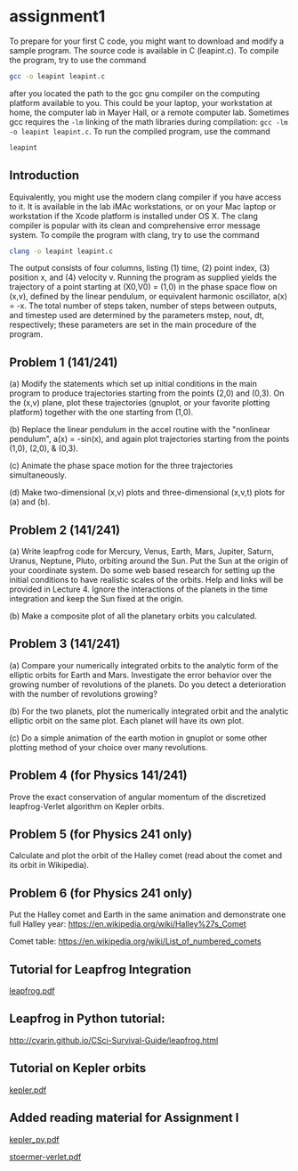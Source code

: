 # assignment1

To prepare for your first C code, you might want to download and modify a sample program. The source code is available in C (leapint.c). To compile the program, try to use the command

```bash
gcc -o leapint leapint.c
```

after you located the path to the gcc gnu compiler on the computing platform available to you. This could be your laptop, your workstation at home, the computer lab in Mayer Hall, or a remote computer lab. Sometimes gcc requires the `-lm` linking of the math libraries during compilation: `gcc -lm -o leapint leapint.c`. To run the compiled program, use the command

```bash
leapint
```
## Introduction
Equivalently, you might use the modern clang compiler if you have access to it. It is available in the lab iMAc workstations, or on your Mac laptop or workstation if the Xcode platform is installed under OS X. The clang compiler is popular with its clean and comprehensive error message system. To compile the program with clang, try to use the command

```bash
clang -o leapint leapint.c
```

The output consists of four columns, listing (1) time, (2) point index, (3) position x, and (4) velocity v. Running the program as supplied yields the trajectory of a point starting at (X0,V0) = (1,0) in the phase space flow on (x,v), defined by the linear pendulum, or equivalent harmonic oscillator, a(x) = -x. The total number of steps taken, number of steps between outputs, and timestep used are determined by the parameters mstep, nout, dt, respectively; these parameters are set in the main procedure of the program.

## Problem 1 (141/241)
(a)  Modify the statements which set up initial conditions in the main program to produce trajectories starting from the points (2,0) and (0,3). On the (x,v) plane, plot these trajectories (gnuplot, or your favorite plotting platform) together with the one starting from (1,0).

(b) Replace the linear pendulum in the accel routine with the "nonlinear pendulum", a(x) = -sin(x), and again plot trajectories starting from the points (1,0), (2,0), & (0,3). 

(c) Animate the phase space motion for the three trajectories simultaneously.

(d) Make two-dimensional (x,v) plots and three-dimensional (x,v,t) plots for (a) and (b).

## Problem 2 (141/241)
(a)  Write leapfrog code for Mercury, Venus, Earth, Mars, Jupiter, Saturn, Uranus, Neptune, Pluto, orbiting around the Sun. Put the Sun at the origin of your coordinate system. Do some web based research for setting up the initial conditions to have realistic scales of the orbits. Help and links will be provided in Lecture 4. Ignore the interactions of the planets in the time integration and keep the Sun fixed at the origin.

(b) Make a composite plot of all the planetary orbits you calculated.

## Problem 3 (141/241)
(a)  Compare your numerically integrated orbits to the analytic form of the elliptic orbits for Earth and Mars. Investigate the error behavior over the growing number of revolutions of the planets. Do you detect a deterioration with the number of revolutions growing?

(b) For the two planets, plot the numerically integrated orbit and the analytic elliptic orbit on the same plot. Each planet will have its own plot.

(c) Do a simple animation of the earth motion in gnuplot or some other plotting method of your choice over many revolutions.

## Problem 4  (for Physics 141/241)
Prove the exact conservation of angular momentum of the discretized leapfrog-Verlet algorithm on Kepler orbits.


## Problem 5  (for Physics 241 only)

Calculate and plot the orbit of the Halley comet (read about the comet and its orbit in Wikipedia).

## Problem 6  (for Physics 241 only)

Put the Halley comet and Earth in the same animation and demonstrate one full Halley year: https://en.wikipedia.org/wiki/Halley%27s_Comet

Comet table: https://en.wikipedia.org/wiki/List_of_numbered_comets

## Tutorial for Leapfrog Integration
[leapfrog.pdf](leapfrog.pdf)

## Leapfrog in Python tutorial:

http://cvarin.github.io/CSci-Survival-Guide/leapfrog.html

## Tutorial on Kepler orbits
[kepler.pdf](kepler.pdf)

## Added reading material for Assignment I
[kepler_py.pdf](kepler_py.pdf)

[stoermer-verlet.pdf](stoermer-verlet.pdf)